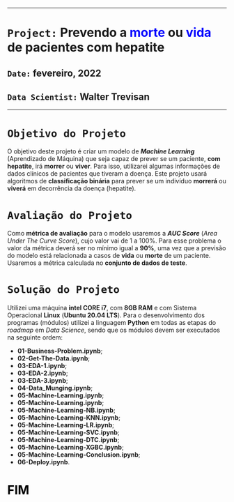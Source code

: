 ***
# `Project:` Prevendo a <font color='blue'>morte</font> ou <font color='blue'>vida</font> de pacientes com hepatite

## `Date:` fevereiro, 2022

## `Data Scientist:` Walter Trevisan
***

# `Objetivo do Projeto`

O objetivo deste projeto é criar um modelo de ***Machine Learning*** (Aprendizado de Máquina) que seja capaz de prever se um paciente, **com hepatite**, irá **morrer** ou **viver**. Para isso, utilizarei algumas informações de dados clínicos de pacientes que tiveram a doença. Este projeto usará algoritmos de **classificação binária** para prever se um indivíduo **morrerá** ou **viverá** em decorrência da doença (hepatite).

# `Avaliação do Projeto`

Como **métrica de avaliação** para o modelo usaremos a ***AUC Score*** (*Area Under The Curve Score*), cujo valor vai de 1 a 100%. Para esse problema o valor da métrica deverá ser no mínimo igual a **90%**, uma vez que a previsão do modelo está relacionada a casos de **vida** ou **morte** de um paciente. Usaremos a métrica calculada no **conjunto de dados de teste**.

# `Solução do Projeto`

Utilizei uma máquina **intel CORE i7**, com **8GB RAM** e com Sistema Operacional **Linux** (**Ubuntu 20.04 LTS**). Para o desenvolvimento dos programas (módulos) utilizei a linguagem **Python** em todas as etapas do *roadmap* em *Data Science*, sendo que os módulos devem ser executados na seguinte ordem:

* **01-Business-Problem.ipynb**;
* **02-Get-The-Data.ipynb**;
* **03-EDA-1.ipynb**;
* **03-EDA-2.ipynb**;
* **03-EDA-3.ipynb**;
* **04-Data_Munging.ipynb**;
* **05-Machine-Learning.ipynb**;
* **05-Machine-Learning.ipynb**;
* **05-Machine-Learning-NB.ipynb**;
* **05-Machine-Learning-KNN.ipynb**;
* **05-Machine-Learning-LR.ipynb**;
* **05-Machine-Learning-SVC.ipynb**;
* **05-Machine-Learning-DTC.ipynb**;
* **05-Machine-Learning-XGBC.ipynb**;
* **05-Machine-Learning-Conclusion.ipynb**;
* **06-Deploy.ipynb**.

# <font color='black'>FIM</font>
